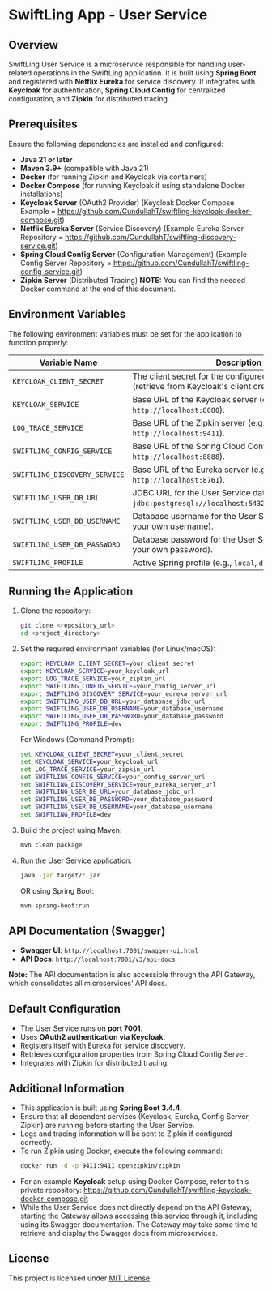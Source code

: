 # SwiftLing App - User Service

## Overview
SwiftLing User Service is a microservice responsible for handling user-related operations in the SwiftLing application. It is built using **Spring Boot** and registered with **Netflix Eureka** for service discovery. It integrates with **Keycloak** for authentication, **Spring Cloud Config** for centralized configuration, and **Zipkin** for distributed tracing.

## Prerequisites
Ensure the following dependencies are installed and configured:
- **Java 21 or later**
- **Maven 3.9+** (compatible with Java 21)
- **Docker** (for running Zipkin and Keycloak via containers)
- **Docker Compose** (for running Keycloak if using standalone Docker installations)
- **Keycloak Server** (OAuth2 Provider) (Keycloak Docker Compose Example = https://github.com/CundullahT/swiftling-keycloak-docker-compose.git)
- **Netflix Eureka Server** (Service Discovery) (Example Eureka Server Repository = https://github.com/CundullahT/swiftling-discovery-service.git)
- **Spring Cloud Config Server** (Configuration Management) (Example Config Server Repository = https://github.com/CundullahT/swiftling-config-service.git)
- **Zipkin Server** (Distributed Tracing) **NOTE:** You can find the needed Docker command at the end of this document.

## Environment Variables
The following environment variables must be set for the application to function properly:

| Variable Name                 | Description|
|-------------------------------|--------------------------------------------------------------------------------------------------------|
| `KEYCLOAK_CLIENT_SECRET`      | The client secret for the configured Keycloak client (retrieve from Keycloak's client credentials tab).|
| `KEYCLOAK_SERVICE`            | Base URL of the Keycloak server (e.g., `http://localhost:8080`).|
| `LOG_TRACE_SERVICE`           | Base URL of the Zipkin server (e.g., `http://localhost:9411`).|
| `SWIFTLING_CONFIG_SERVICE`    | Base URL of the Spring Cloud Config Server (e.g., `http://localhost:8888`).|
| `SWIFTLING_DISCOVERY_SERVICE` | Base URL of the Eureka server (e.g., `http://localhost:8761`).|
| `SWIFTLING_USER_DB_URL`        | JDBC URL for the User Service database (e.g., `jdbc:postgresql://localhost:5432/swiftling_user_db`).|
| `SWIFTLING_USER_DB_USERNAME`   | Database username for the User Service database (set your own username).|
| `SWIFTLING_USER_DB_PASSWORD`   | Database password for the User Service database (set your own password).|
| `SWIFTLING_PROFILE`           | Active Spring profile (e.g., `local`, `dev`, `prod`).|

## Running the Application
1. Clone the repository:
   ```sh
   git clone <repository_url>
   cd <project_directory>
   ```
2. Set the required environment variables (for Linux/macOS):
   ```sh
   export KEYCLOAK_CLIENT_SECRET=your_client_secret
   export KEYCLOAK_SERVICE=your_keycloak_url
   export LOG_TRACE_SERVICE=your_zipkin_url
   export SWIFTLING_CONFIG_SERVICE=your_config_server_url
   export SWIFTLING_DISCOVERY_SERVICE=your_eureka_server_url
   export SWIFTLING_USER_DB_URL=your_database_jdbc_url
   export SWIFTLING_USER_DB_USERNAME=your_database_username
   export SWIFTLING_USER_DB_PASSWORD=your_database_password
   export SWIFTLING_PROFILE=dev
   ```
   For Windows (Command Prompt):
   ```cmd
   set KEYCLOAK_CLIENT_SECRET=your_client_secret
   set KEYCLOAK_SERVICE=your_keycloak_url
   set LOG_TRACE_SERVICE=your_zipkin_url
   set SWIFTLING_CONFIG_SERVICE=your_config_server_url
   set SWIFTLING_DISCOVERY_SERVICE=your_eureka_server_url
   set SWIFTLING_USER_DB_URL=your_database_jdbc_url
   set SWIFTLING_USER_DB_PASSWORD=your_database_password
   set SWIFTLING_USER_DB_USERNAME=your_database_username
   set SWIFTLING_PROFILE=dev
   ```
3. Build the project using Maven:
   ```sh
   mvn clean package
   ```
4. Run the User Service application:
   ```sh
   java -jar target/*.jar
   ```
   OR using Spring Boot:
   ```sh
   mvn spring-boot:run
   ```

## API Documentation (Swagger)
- **Swagger UI**: `http://localhost:7001/swagger-ui.html`
- **API Docs**: `http://localhost:7001/v3/api-docs`

**Note:** The API documentation is also accessible through the API Gateway, which consolidates all microservices' API docs.

## Default Configuration
- The User Service runs on **port 7001**.
- Uses **OAuth2 authentication via Keycloak**.
- Registers itself with Eureka for service discovery.
- Retrieves configuration properties from Spring Cloud Config Server.
- Integrates with Zipkin for distributed tracing.

## Additional Information
- This application is built using **Spring Boot 3.4.4**.
- Ensure that all dependent services (Keycloak, Eureka, Config Server, Zipkin) are running before starting the User Service.
- Logs and tracing information will be sent to Zipkin if configured correctly.
- To run Zipkin using Docker, execute the following command:
  ```sh
  docker run -d -p 9411:9411 openzipkin/zipkin
  ```
- For an example **Keycloak** setup using Docker Compose, refer to this private repository:
  https://github.com/CundullahT/swiftling-keycloak-docker-compose.git
- While the User Service does not directly depend on the API Gateway, starting the Gateway allows accessing this service through it, including using its Swagger documentation. The Gateway may take some time to retrieve and display the Swagger docs from microservices.

## License
This project is licensed under [MIT License](LICENSE).
